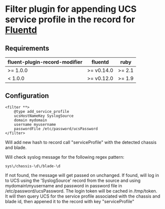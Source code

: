 # Filter plugin for appending UCS service profile in the record for [Fluentd](http://fluentd.org)

## Requirements

| fluent-plugin-record-modifier  | fluentd | ruby |
|--------------------------------|---------|------|
| >= 1.0.0 | >= v0.14.0 | >= 2.1 |
|  < 1.0.0 | >= v0.12.0 | >= 1.9 |

## Configuration

    <filter **>
        @type add_service_profile
        ucsHostNameKey SyslogSource
        domain mydomain
        username myusername
        passwordFile /etc/password/ucsPassword
    </filter>

Will add new hash to record call "serviceProfile" with the detected chassis and blade.

Will check syslog message for the following regex pattern:
    
    sys\/chassis-\d\/blade-\d

If not found, the message will get passed on unchanged.
If found, will log in to UCS using the 'SyslogSource' record from the source and using mydomain\myusername and password in password file in /etc/password/ucsPassword. The login token will be cached in /tmp/token. It will then query UCS for the service profile associated with the chassis and blade id, then appened it to the record with key "serviceProfile"
